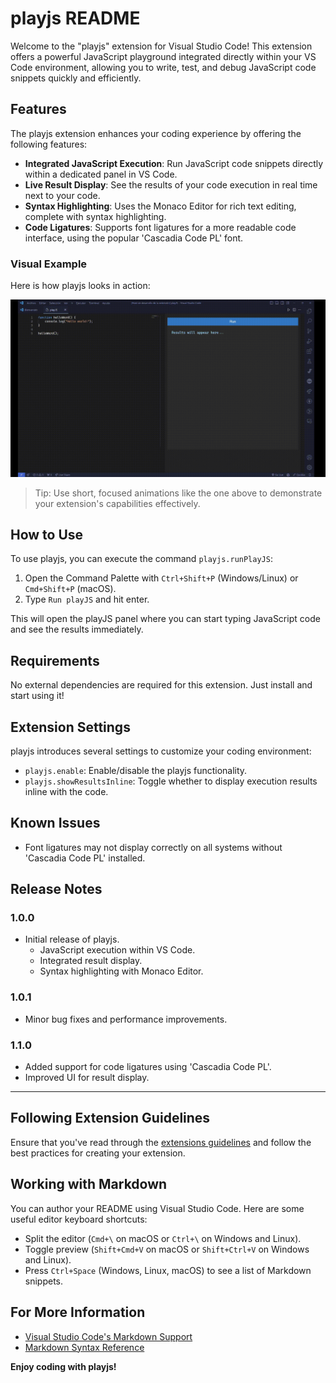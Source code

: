 # playjs README

Welcome to the "playjs" extension for Visual Studio Code! This extension offers a powerful JavaScript playground integrated directly within your VS Code environment, allowing you to write, test, and debug JavaScript code snippets quickly and efficiently.

## Features

The playjs extension enhances your coding experience by offering the following features:

- **Integrated JavaScript Execution**: Run JavaScript code snippets directly within a dedicated panel in VS Code.
- **Live Result Display**: See the results of your code execution in real time next to your code.
- **Syntax Highlighting**: Uses the Monaco Editor for rich text editing, complete with syntax highlighting.
- **Code Ligatures**: Supports font ligatures for a more readable code interface, using the popular 'Cascadia Code PL' font.

### Visual Example

Here is how playjs looks in action:

![playjs in action](images/playjs-demo.gif)

> Tip: Use short, focused animations like the one above to demonstrate your extension's capabilities effectively.

## How to Use

To use playjs, you can execute the command `playjs.runPlayJS`:

1. Open the Command Palette with `Ctrl+Shift+P` (Windows/Linux) or `Cmd+Shift+P` (macOS).
2. Type `Run playJS` and hit enter.

This will open the playJS panel where you can start typing JavaScript code and see the results immediately.

## Requirements

No external dependencies are required for this extension. Just install and start using it!

## Extension Settings

playjs introduces several settings to customize your coding environment:

- `playjs.enable`: Enable/disable the playjs functionality.
- `playjs.showResultsInline`: Toggle whether to display execution results inline with the code.

## Known Issues

- Font ligatures may not display correctly on all systems without 'Cascadia Code PL' installed.

## Release Notes

### 1.0.0

- Initial release of playjs.
  - JavaScript execution within VS Code.
  - Integrated result display.
  - Syntax highlighting with Monaco Editor.

### 1.0.1

- Minor bug fixes and performance improvements.

### 1.1.0

- Added support for code ligatures using 'Cascadia Code PL'.
- Improved UI for result display.

---

## Following Extension Guidelines

Ensure that you've read through the [extensions guidelines](https://code.visualstudio.com/api/references/extension-guidelines) and follow the best practices for creating your extension.

## Working with Markdown

You can author your README using Visual Studio Code. Here are some useful editor keyboard shortcuts:

- Split the editor (`Cmd+\` on macOS or `Ctrl+\` on Windows and Linux).
- Toggle preview (`Shift+Cmd+V` on macOS or `Shift+Ctrl+V` on Windows and Linux).
- Press `Ctrl+Space` (Windows, Linux, macOS) to see a list of Markdown snippets.

## For More Information

- [Visual Studio Code's Markdown Support](http://code.visualstudio.com/docs/languages/markdown)
- [Markdown Syntax Reference](https://help.github.com/articles/markdown-basics/)

**Enjoy coding with playjs!**